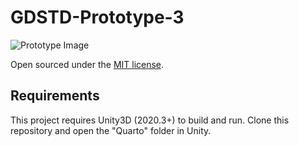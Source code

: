# GDSTD-Prototype-3
![Prototype Image](https://github.com/lcscout/GDSTD-Prototype-3/blob/main/thumbnail.png "Prototype Image")

Open sourced under the [MIT license](https://github.com/lcscout/GDSTD-Prototype-3/blob/main/LICENSE).

## Requirements
This project requires Unity3D (2020.3+) to build and run. Clone this repository and open the "Quarto" folder in Unity.
